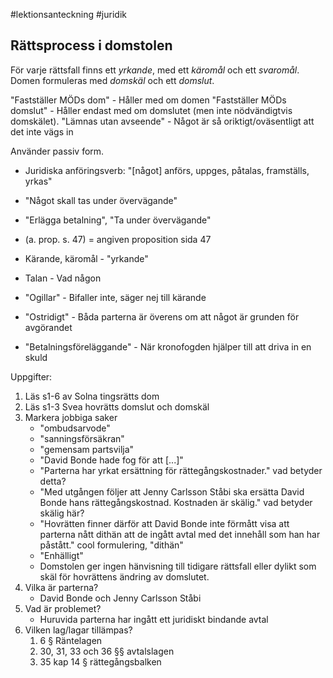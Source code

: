 #lektionsanteckning #juridik 
## Rättsprocess i domstolen
För varje rättsfall finns ett *yrkande*, med ett *käromål* och ett *svaromål*. Domen formuleras med *domskäl* och ett *domslut*.

"Fastställer MÖDs dom" - Håller med om domen
"Fastställer MÖDs domslut" - Håller endast med om domslutet (men inte nödvändigtvis domskälet).
"Lämnas utan avseende" - Något är så oriktigt/oväsentligt att det inte vägs in

Använder passiv form.
- Juridiska anföringsverb: "\[något\] anförs, uppges, påtalas, framställs, yrkas"
- "Något skall tas under övervägande"
- "Erlägga betalning", "Ta under övervägande"
- (a. prop. s. 47) = angiven proposition sida 47

- Kärande, käromål - "yrkande"
- Talan - Vad någon
- "Ogillar" - Bifaller inte, säger nej till kärande
- "Ostridigt" - Båda parterna är överens om att något är grunden för avgörandet
- "Betalningsföreläggande" - När kronofogden hjälper till att driva in en skuld



Uppgifter:
1. Läs s1-6 av Solna tingsrätts dom
2. Läs s1-3 Svea hovrätts domslut och domskäl
3. Markera jobbiga saker
	- "ombudsarvode"
	- "sanningsförsäkran"
	- "gemensam partsvilja"
	- "David Bonde hade fog för att \[...\]"
	- "Parterna har yrkat ersättning för rättegångskostnader." vad betyder detta?
	- "Med utgången följer att Jenny Carlsson Ståbi ska ersätta David Bonde hans rättegångskostnad. Kostnaden är skälig." vad betyder skälig här?
	- "Hovrätten finner därför att David Bonde inte förmått visa att parterna nått dithän att de ingått avtal med det innehåll som han har påstått." cool formulering, "dithän"
	- "Enhälligt"
	- Domstolen ger ingen hänvisning till tidigare rättsfall eller dylikt som skäl för hovrättens ändring av domslutet. 
1. Vilka är parterna?
	- David Bonde och Jenny Carlsson Ståbi
2. Vad är problemet?
	- Huruvida parterna har ingått ett juridiskt bindande avtal
3. Vilken lag/lagar tillämpas?
	1. 6 § Räntelagen
	2. 30, 31, 33 och 36 §§ avtalslagen
	3. 35 kap 14 § rättegångsbalken